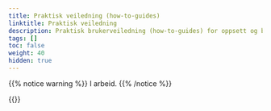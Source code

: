 ```yaml
---
title: Praktisk veiledning (how-to-guides)
linktitle: Praktisk veiledning
description: Praktisk brukerveiledning (how-to-guides) for oppsett og bruk av Altinn 3 Formidling, for både teknisk personnel og sluttbrukere.
tags: []
toc: false
weight: 40
hidden: true
---
```


{{% notice warning  %}}
I arbeid.
{{% /notice %}}

{{<children />}}
